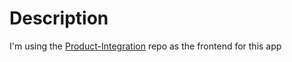 # Description

I'm using the [Product-Integration](https://github.com/Jocerdikiawann/product-integration) repo as the frontend for this app
